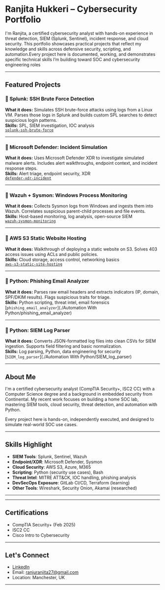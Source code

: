 #  Ranjita Hukkeri – Cybersecurity Portfolio

I'm Ranjita, a certified cybersecurity analyst with hands-on experience in threat detection, SIEM (Splunk, Sentinel), incident response, and cloud security. This portfolio showcases practical projects that reflect my knowledge and skills across defensive security, scripting, and automation.Every project here is documented, working, and demonstrates specific technical skills I’m building toward SOC and cybersecurity engineering roles

---

##  Featured Projects

### 🔹 Splunk: SSH Brute Force Detection  
**What it does:** Simulates SSH brute-force attacks using logs from a Linux VM. Parses those logs in Splunk and builds custom SPL searches to detect suspicious login patterns.  
**Skills:** SPL, SIEM investigation, IOC analysis  
 [`splunk-ssh-brute-force`](./splunk-ssh-brute-force)

---

### 🔹 Microsoft Defender: Incident Simulation  
**What it does:** Uses Microsoft Defender XDR to investigate simulated malware alerts. Includes alert walkthroughs, endpoint context, and incident response steps.  
**Skills:** Alert triage, endpoint security, XDR  
 [`defender-xdr-incident`](./defender-xdr-incident)

---

### 🔹 Wazuh + Sysmon: Windows Process Monitoring  
**What it does:** Collects Sysmon logs from Windows and ingests them into Wazuh. Correlates suspicious parent-child processes and file events.  
**Skills:** Host-based monitoring, log analysis, open-source SIEM  
 [`wazuh-sysmon-monitoring`](./wazuh-sysmon-monitoring)

---

### 🔹 AWS S3 Static Website Hosting  
**What it does:** Walkthrough of deploying a static website on S3. Solves 403 access issues using ACLs and public policies.  
**Skills:** Cloud storage, access control, networking basics  
 [`aws-s3-static-site-hosting`](./AWS_Projects/AWS_S3_static_website_hosting)

---

### 🔹 Python: Phishing Email Analyzer  
**What it does:** Parses raw email headers and extracts indicators (IP, domain, SPF/DKIM results). Flags suspicious traits for triage.  
**Skills:** Python scripting, threat intel, email forensics  
 [`phishing_email_analyzer`](./Automation With Python/phishing_email_analyzer)

---

### 🔹 Python: SIEM Log Parser  
**What it does:** Converts JSON-formatted log files into clean CSVs for SIEM ingestion. Supports field filtering and basic normalization.  
**Skills:** Log parsing, Python, data engineering for security  
 [`SIEM_log_parser`](./Automation With Python/SIEM_log_parser)

---

##  About Me

I'm a certified cybersecurity analyst (CompTIA Security+, ISC2 CC) with a Computer Science degree and a background in embedded security from Continental. My recent work focuses on building a home SOC lab, mastering SIEM tools, cloud security, threat detection, and automation with Python.  

Every project here is hands-on, independently executed, and designed to simulate real-world SOC use cases.

---

## Skills Highlight

- **SIEM Tools**: Splunk, Sentinel, Wazuh  
- **Endpoint/XDR**: Microsoft Defender, Sysmon  
- **Cloud Security**: AWS S3, Azure, M365  
- **Scripting**: Python (security use cases), Bash  
- **Threat Intel**: MITRE ATT&CK, IOC handling, phishing analysis  
- **DevSecOps Exposure**: GitLab CI/CD, Terraform (learning)  
- **Other Tools**: Wireshark, Security Onion, Akamai (researched)

---

---
##  Certifications

- CompTIA Security+ (Feb 2025)
- ISC2 CC
- Cisco Intro to Cybersecurity
---

##  Let's Connect

- [LinkedIn](https://www.linkedin.com/in/ranjita-hukkeri-a9b50ba9/)  
- Email: ranjuranjita27@gmail.com  
- Location: Manchester, UK

---

